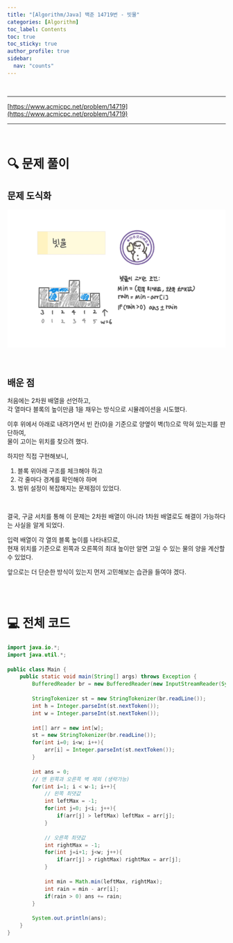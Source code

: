 ```yaml
---
title: "[Algorithm/Java] 백준 14719번 - 빗물"
categories: [Algorithm]
toc_label: Contents
toc: true
toc_sticky: true
author_profile: true
sidebar:
  nav: "counts"
---
```


<br>

---

[https://www.acmicpc.net/problem/14719](https://www.acmicpc.net/problem/14719)

---

<br>

# 🔍 문제 풀이

## 문제 도식화

![assets/images/2025/14719.jpg](../../../assets/images/2025/14719.jpg)

<br>

## 배운 점

처음에는 2차원 배열을 선언하고,<br>
각 열마다 블록의 높이만큼 1을 채우는 방식으로 시뮬레이션을 시도했다.

이후 위에서 아래로 내려가면서 빈 칸(0)을 기준으로 양옆이 벽(1)으로 막혀 있는지를 판단하여,<br>
물이 고이는 위치를 찾으려 했다.

하지만 직접 구현해보니,

1. 블록 위아래 구조를 체크해야 하고
2. 각 줄마다 경계를 확인해야 하며
3. 범위 설정이 복잡해지는 문제점이 있었다.

<br>

결국, 구글 서치를 통해 이 문제는 2차원 배열이 아니라 1차원 배열로도 해결이 가능하다는 사실을 알게 되었다.

입력 배열이 각 열의 블록 높이를 나타내므로,<br>
현재 위치를 기준으로 왼쪽과 오른쪽의 최대 높이만 알면 고일 수 있는 물의 양을 계산할 수 있었다.

앞으로는 더 단순한 방식이 있는지 먼저 고민해보는 습관을 들여야 겠다.

<br><br>

# 💻 전체 코드

```java
import java.io.*;
import java.util.*;

public class Main {
    public static void main(String[] args) throws Exception {
        BufferedReader br = new BufferedReader(new InputStreamReader(System.in));

        StringTokenizer st = new StringTokenizer(br.readLine());
        int h = Integer.parseInt(st.nextToken());
        int w = Integer.parseInt(st.nextToken());

        int[] arr = new int[w];
        st = new StringTokenizer(br.readLine());
        for(int i=0; i<w; i++){
            arr[i] = Integer.parseInt(st.nextToken());
        }

        int ans = 0;
        // 맨 왼쪽과 오른쪽 벽 제외 (생략가능)
        for(int i=1; i < w-1; i++){
            // 왼쪽 최댓값
            int leftMax = -1;
            for(int j=0; j<i; j++){
                if(arr[j] > leftMax) leftMax = arr[j];
            }

            // 오른쪽 최댓값
            int rightMax = -1;
            for(int j=i+1; j<w; j++){
                if(arr[j] > rightMax) rightMax = arr[j];
            }

            int min = Math.min(leftMax, rightMax);
            int rain = min - arr[i];
            if(rain > 0) ans += rain;
        }

        System.out.println(ans);
    }
}
```

<br>
